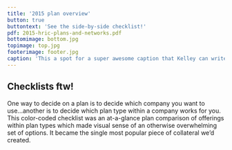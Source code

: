 ```yaml
---
title: '2015 plan overview'
button: true
buttontext: 'See the side-by-side checklist!'
pdf: 2015-hric-plans-and-networks.pdf
bottomimage: bottom.jpg
topimage: top.jpg
footerimage: footer.jpg
caption: 'This a spot for a super awesome caption that Kelley can write.'
---
```


##  Checklists ftw!
One way to decide on a plan is to decide which company you want to use...another is to decide which plan type within a company works for you. This color-coded checklist was an at-a-glance plan comparison of offerings within plan types which made visual sense of an otherwise overwhelming set of options. It became the single most popular piece of collateral we’d created.